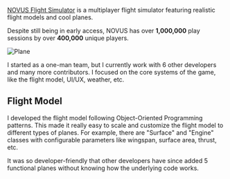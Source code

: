 [NOVUS Flight Simulator](https://www.roblox.com/games/12444944815/NOVUS-Flight-Simulator-Early-Access) is a multiplayer flight simulator featuring realistic flight models and cool planes.

Despite still being in early access, NOVUS has over **1,000,000** play sessions by over **400,000** unique players.

![Plane](/images/novus2.png)

I started as a one-man team, but I currently work with 6 other developers and many more contributors. I focused on the core systems of the game, like the flight model, UI/UX, weather, etc.

## Flight Model

I developed the flight model following Object-Oriented Programming patterns. This made it really easy to scale and customize the flight model to different types of planes. For example, there are "Surface" and "Engine" classes with configurable parameters like wingspan, surface area, thrust, etc.

It was so developer-friendly that other developers have since added 5 functional planes without knowing how the underlying code works.
